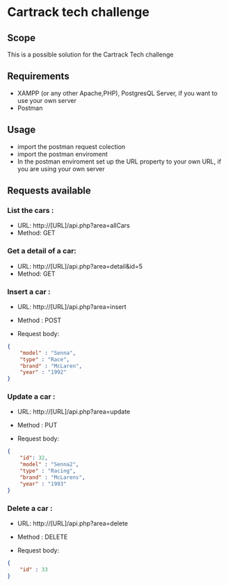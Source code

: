 # Cartrack tech challenge

## Scope
This is a possible solution for the Cartrack Tech challenge

## Requirements
- XAMPP (or any other Apache,PHP), PostgresQL Server, if you want to use your own server
- Postman

## Usage
- import the postman request colection
- import the postman enviroment
- In the postman enviroment set up the URL property to your own URL, if you are using your own server

## Requests available

### List the cars :
  - URL: http://[URL]/api.php?area=allCars
  - Method: GET

### Get a detail of a car:
  - URL: http://[URL]/api.php?area=detail&id=5 
  - Method: GET

### Insert a car : 
  - URL: http://[URL]/api.php?area=insert
  - Method : POST
  
  - Request body:

```json
{
    "model" : "Senna",
    "type" : "Race",
    "brand" : "McLaren",
    "year" : "1992"
}
```

### Update a car : 
  - URL: http://[URL]/api.php?area=update
  - Method : PUT
  
  - Request body:

```json
{
    "id": 32,
    "model" : "Senna2",
    "type" : "Racing",
    "brand" : "McLarens",
    "year" : "1993"
}

```

### Delete a car : 
  - URL: http://[URL]/api.php?area=delete
  - Method : DELETE
  
  - Request body:

```json
{
    "id" : 33
}

```
